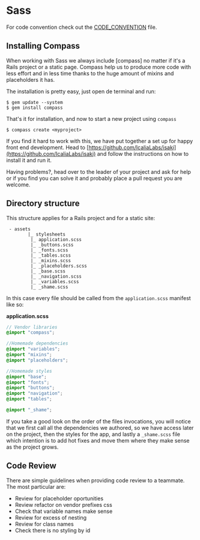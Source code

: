 # Sass

For code convention check out the [CODE_CONVENTION]() file.

## Installing Compass

When working with Sass we always include [compass] no matter if it's a Rails project or a static page. Compass help us to produce more code with less effort and in less time thanks to the huge amount of mixins and placeholders it has.

The installation is pretty easy, just open de terminal and run:

```
$ gem update --system
$ gem install compass
```

That's it for installation, and now to start a new project using `compass`

```
$ compass create <myproject>
```

If you find it hard to work with this, we have put together a set up for happy front end development. Head to [https://github.com/IcaliaLabs/isaki](https://github.com/IcaliaLabs/isaki) and follow the instructions on how to install it and run it.

Having problems?, head over to the leader of your project and ask for help or if you find you can solve it and probably place a pull request you are welcome.

## Directory structure

This structure applies for a Rails project and for a static site:

```
 - assets
 		|_ stylesheets
 		 |_ application.scss
 		 |_ _buttons.scss
 		 |_ _fonts.scss
 		 |_ _tables.scss
 		 |_ _mixins.scss
 		 |_ _placeholders.scss
 		 |_ _base.scss
 		 |_ _navigation.scss
 		 |_ _variables.scss
 		 |_ _shame.scss
```

In this case every file should be called from the `application.scss` manifest like so:

**application.scss**

```scss
// Vendor libraries
@import "compass";

//Homemade dependencies
@import "variables";
@import "mixins";
@import "placeholders";

//Homemade styles
@import "base";
@import "fonts";
@import "buttons";
@import "navigation";
@import "tables";

@import "_shame";
```

If you take a good look on the order of the files invocations, you will notice that we first call all the dependencies we authored, so we have access later on the project, then the styles for the app, and lastly a `_shame.scss` file which intention is to add hot fixes and move them where they make sense as the project grows.



## Code Review

There are simple guidelines when providing code review to a teammate. The most particular are:

* Review for placeholder oportunities
* Review refactor on vendor prefixes css
* Check that variable names make sense
* Review for excess of nesting
* Review for class names
* Check there is no styling by id



